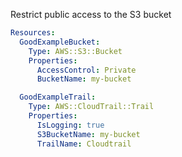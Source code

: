 
Restrict public access to the S3 bucket

```yaml
Resources:
  GoodExampleBucket:
    Type: AWS::S3::Bucket
    Properties:
      AccessControl: Private
      BucketName: my-bucket

  GoodExampleTrail:
    Type: AWS::CloudTrail::Trail
    Properties:
      IsLogging: true
      S3BucketName: my-bucket
      TrailName: Cloudtrail
```



